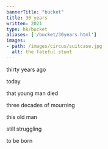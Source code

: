```yaml
---
bannerTitle: "bucket" 
title: 30 years
written: 2021
type: hk/bucket
aliases: ['/bucket/30years.html']
images:
- path: /images/circus/suitcase.jpg 
  alt: the fateful stunt
---
```


thirty years ago

today

that young man died

three decades of mourning

this old man

still struggling

to be born

